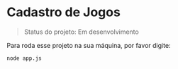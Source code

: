 <h1>Cadastro de Jogos</h1>

> Status do projeto: Em desenvolvimento

Para roda esse projeto na sua máquina, por favor digite:

```
node app.js
```
